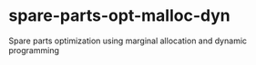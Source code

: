 # spare-parts-opt-malloc-dyn
Spare parts optimization using marginal allocation and dynamic programming

